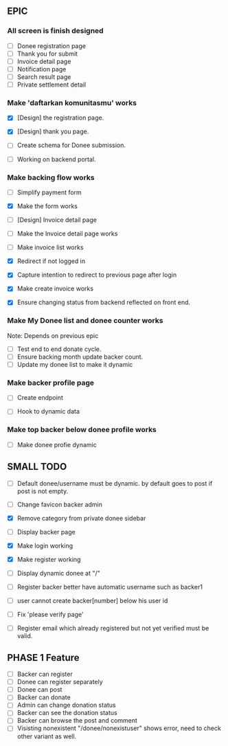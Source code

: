 ## EPIC

### All screen is finish designed
- [ ] Donee registration page
- [ ] Thank you for submit
- [ ] Invoice detail page 
- [ ] Notification page
- [ ] Search result page
- [ ] Private settlement detail

### Make 'daftarkan komunitasmu' works
- [x] [Design] the registration page.
- [x] [Design] thank you page.
- [ ] Create schema for Donee submission.
- [ ] Working on backend portal.


### Make backing flow works
- [ ] Simplify payment form
- [X] Make the form works
- [ ] [Design] Invoice detail page
- [ ] Make the Invoice detail page works
- [ ] Make invoice list works
- [x] Redirect if not logged in
- [x] Capture intention to redirect to previous page after login
- [x] Make create invoice works
- [x] Ensure changing status from backend reflected on front end.


### Make My Donee list and donee counter works

Note: Depends on previous epic
- [ ] Test end to end donate cycle.
- [ ] Ensure backing month update backer count.
- [ ] Update my donee list to make it dynamic

### Make backer profile page
- [ ] Create endpoint
- [ ] Hook to dynamic data


### Make top backer below donee profile works
- [ ] Make donee profie dynamic


## SMALL TODO
- [ ] Default donee/username must be dynamic. by default goes to post if post is not empty. 
- [ ] Change favicon backer admin
- [x] Remove category from private donee sidebar
- [ ] Display backer page
- [x] Make login working
- [x] Make register working
- [ ] Display dynamic donee at "/"
- [ ] Register backer better have automatic username such as backer1
- [ ] user cannot create backer[number] below his user id
- [ ] Fix 'please verify page'
- [ ] Register email which already registered but not yet verified must be valid.


## PHASE 1 Feature
- [ ] Backer can register
- [ ] Donee can register separately
- [ ] Donee can post
- [ ] Backer can donate
- [ ] Admin can change donation status
- [ ] Backer can see the donation status
- [ ] Backer can browse the post and comment
- [ ] Visisting nonexistent "/donee/nonexistuser" shows error, need to check other variant as well.